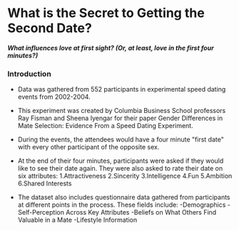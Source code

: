 # What is the Secret to Getting the Second Date?
***What influences love at first sight? (Or, at least, love in the first four minutes?)***

### Introduction

* Data was gathered from 552 participants in experimental speed dating events from 2002-2004.

 * This experiment was created by Columbia Business School professors Ray Fisman and Sheena Iyengar for their paper Gender Differences in Mate Selection: Evidence From a Speed Dating Experiment.

* During the events, the attendees would have a four minute "first date" with every other participant of the opposite sex.

* At the end of their four minutes, participants were asked if they would like to see their date again. They were also asked to rate their date on six attributes:
    1.Attractiveness
    2.Sincerity
    3.Intelligence
    4.Fun
    5.Ambition
    6.Shared Interests
    
* The dataset also includes questionnaire data gathered from participants at different points in the process. These fields include:
    -Demographics
    -Self-Perception Across Key Attributes
    -Beliefs on What Others Find Valuable in a Mate
    -Lifestyle Information


